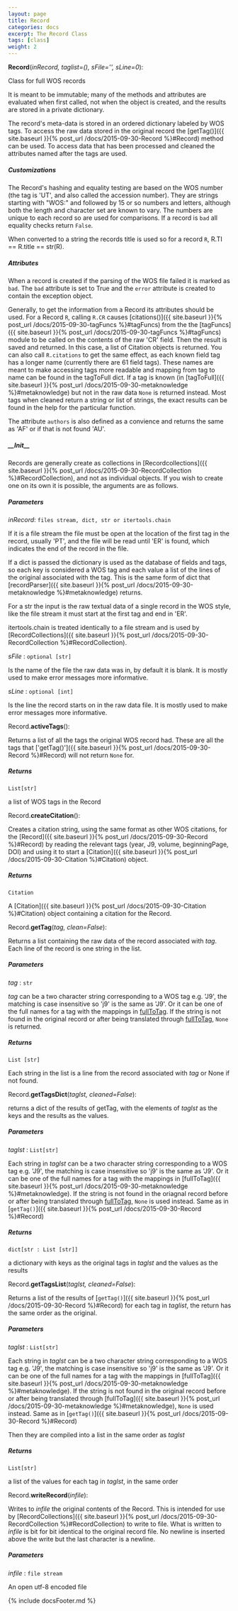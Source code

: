 ```yaml
---
layout: page
title: Record
categories: docs
excerpt: The Record Class
tags: [class]
weight: 2
---
```

<a name="Record"></a>
<a name="Record"></a>**Record**(_inRecord, taglist=(), sFile='', sLine=0_):

Class for full WOS records

It is meant to be immutable; many of the methods and attributes are evaluated when first called, not when the object is created, and the results are stored in a private dictionary.

The record's meta-data is stored in an ordered dictionary labeled by WOS tags. To access the raw data stored in the original record the [getTag()]({{ site.baseurl }}{% post_url /docs/2015-09-30-Record %}#Record) method can be used. To access data that has been processed and cleaned the attributes named after the tags are used.

##### Customizations

The Record's hashing and equality testing are based on the WOS number (the tag is 'UT', and also called the accession number). They are strings starting with "WOS:" and followed by 15 or so numbers and letters, although both the length and character set are known to vary. The numbers are unique to each record so are used for comparisons. If a record is `bad`  all equality checks return `False`.

When converted to a string the records title is used so for a record `R`, R.TI == R.title == str(R).

##### Attributes

When a record is created if the parsing of the WOS file failed it is marked as `bad`. The `bad` attribute is set to True and the `error` attribute is created to contain the exception object.

Generally, to get the information from a Record its attributes should be used. For a Record `R`, calling `R.CR` causes [citations()]({{ site.baseurl }}{% post_url /docs/2015-09-30-tagFuncs %}#tagFuncs) from the the [tagFuncs]({{ site.baseurl }}{% post_url /docs/2015-09-30-tagFuncs %}#tagFuncs) module to be called on the contents of the raw 'CR' field. Then the result is saved and returned. In this case, a list of Citation objects is returned. You can also call `R.citations` to get the same effect, as each known field tag has a longer name (currently there are 61 field tags). These names are meant to make accessing tags more readable and mapping from tag to name can be found in the tagToFull dict. If a tag is known (in [tagToFull]({{ site.baseurl }}{% post_url /docs/2015-09-30-metaknowledge %}#metaknowledge) but not in the raw data `None` is returned instead. Most tags when cleaned return a string or list of strings, the exact results can be found in the help for the particular function.

The attribute `authors` is also defined as a convience and returns the same as 'AF' or if that is not found 'AU'.

##### \_\_Init\_\_

Records are generally create as collections in  [Recordcollections]({{ site.baseurl }}{% post_url /docs/2015-09-30-RecordCollection %}#RecordCollection), and not as individual objects. If you wish to create one on its own it is possible, the arguments are as follows.

##### Parameters

_inRecord_: `files stream, dict, str or itertools.chain`

 If it is a file stream the file must be open at the location of the first tag in the record, usually 'PT', and the file will be read until 'ER' is found, which indicates the end of the record in the file.

 If a dict is passed the dictionary is used as the database of fields and tags, so each key is considered a WOS tag and each value a list of the lines of the original associated with the tag. This is the same form of dict that [recordParser]({{ site.baseurl }}{% post_url /docs/2015-09-30-metaknowledge %}#metaknowledge) returns.

 For a str the input is the raw textual data of a single record in the WOS style, like the file stream it must start at the first tag and end in 'ER'.

 itertools.chain is treated identically to a file stream and is used by [RecordCollections]({{ site.baseurl }}{% post_url /docs/2015-09-30-RecordCollection %}#RecordCollection).

_sFile_ : `optional [str]`

 Is the name of the file the raw data was in, by default it is blank. It is mostly used to make error messages more informative.

_sLine_ : `optional [int]`

 Is the line the record starts on in the raw data file. It is mostly used to make error messages more informative.


<a name="Record.activeTags"></a>Record.**activeTags**():

Returns a list of all the tags the original WOS record had. These are all the tags that ['getTag()']({{ site.baseurl }}{% post_url /docs/2015-09-30-Record %}#Record) will not return `None` for.

##### Returns

`List[str]`

 a list of WOS tags in the Record


<a name="Record.createCitation"></a>Record.**createCitation**():

Creates a citation string, using the same format as other WOS citations, for the [Record]({{ site.baseurl }}{% post_url /docs/2015-09-30-Record %}#Record) by reading the relevant tags (year, J9, volume, beginningPage, DOI) and using it to start a [Citation]({{ site.baseurl }}{% post_url /docs/2015-09-30-Citation %}#Citation) object.

##### Returns

`Citation`

 A [Citation]({{ site.baseurl }}{% post_url /docs/2015-09-30-Citation %}#Citation) object containing a citation for the Record.


<a name="Record.getTag"></a>Record.**getTag**(_tag, clean=False_):

Returns a list containing the raw data of the record associated with _tag_. Each line of the record is one string in the list.

##### Parameters

_tag_ : `str`

 _tag_ can be a two character string corresponding to a WOS tag e.g. 'J9', the matching is case insensitive so 'j9' is the same as 'J9'. Or it can be one of the full names for a tag with the mappings in [fullToTag](#metaknowledge). If the string is not found in the original record or after being translated through [fullToTag](#metaknowledge), `None` is returned.

##### Returns

`List [str]`

 Each string in the list is a line from the record associated with _tag_ or None if not found.


<a name="Record.getTagsDict"></a>Record.**getTagsDict**(_taglst, cleaned=False_):

returns a dict of the results of getTag, with the elements of _taglst_ as the keys and the results as the values.

##### Parameters
_taglst_ : `List[str]`

 Each string in _taglst_ can be a two character string corresponding to a WOS tag e.g. 'J9', the matching is case insensitive so 'j9' is the same as 'J9'. Or it can be one of the full names for a tag with the mappings in [fullToTag]({{ site.baseurl }}{% post_url /docs/2015-09-30-metaknowledge %}#metaknowledge). If the string is not found in the oriagnal record before or after being translated through [fullToTag](#metaknowledge), `None` is used instead. Same as in [`getTag()`]({{ site.baseurl }}{% post_url /docs/2015-09-30-Record %}#Record)

##### Returns

`dict[str : List [str]]`

 a dictionary with keys as the original tags in _taglst_ and the values as the results


<a name="Record.getTagsList"></a>Record.**getTagsList**(_taglst, cleaned=False_):

Returns a list of the results of [`getTag()`]({{ site.baseurl }}{% post_url /docs/2015-09-30-Record %}#Record) for each tag in _taglist_, the return has the same order as the original.

##### Parameters
_taglst_ : `List[str]`

 Each string in _taglst_ can be a two character string corresponding to a WOS tag e.g. 'J9', the matching is case insensitive so 'j9' is the same as 'J9'. Or it can be one of the full names for a tag with the mappings in [fullToTag]({{ site.baseurl }}{% post_url /docs/2015-09-30-metaknowledge %}#metaknowledge). If the string is not found in the original record before or after being translated through [fullToTag]({{ site.baseurl }}{% post_url /docs/2015-09-30-metaknowledge %}#metaknowledge), `None` is used instead. Same as in [`getTag()`]({{ site.baseurl }}{% post_url /docs/2015-09-30-Record %}#Record)

 Then they are compiled into a list in the same order as _taglst_

##### Returns

`List[str]`

 a list of the values for each tag in _taglst_, in the same order


<a name="Record.writeRecord"></a>Record.**writeRecord**(_infile_):

Writes to _infile_ the original contents of the Record. This is intended for use by [RecordCollections]({{ site.baseurl }}{% post_url /docs/2015-09-30-RecordCollection %}#RecordCollection) to write to file. What is written to _infile_ is bit for bit identical to the original record file. No newline is inserted above the write but the last character is a newline.

##### Parameters

_infile_ : `file stream`

 An open utf-8 encoded file



{% include docsFooter.md %}